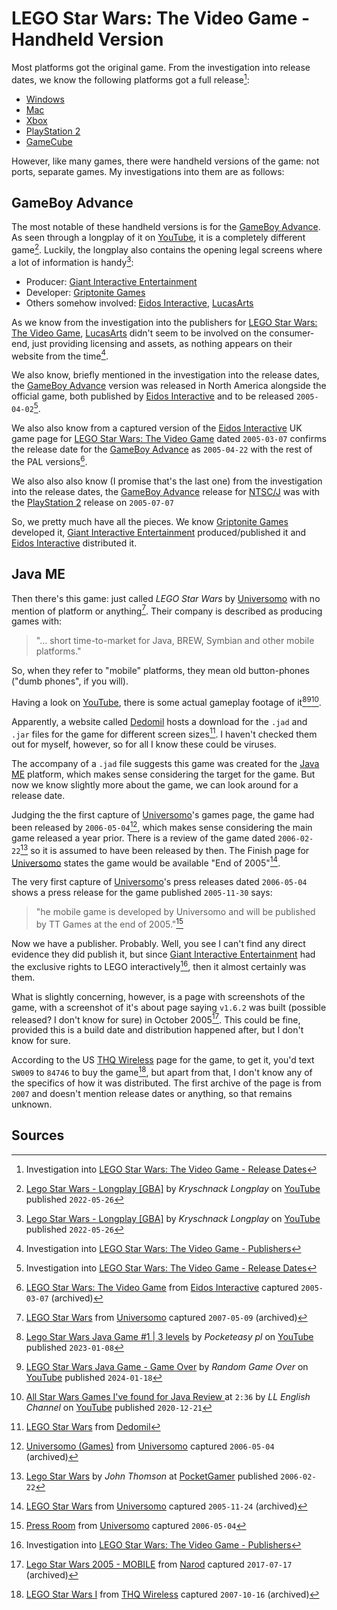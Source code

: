 # LEGO Star Wars: The Video Game - Handheld Version

Most platforms got the original game. From the investigation into release dates, we know the following platforms got a full release[^investigation_release_dates]:

- [Windows]
- [Mac]
- [Xbox]
- [PlayStation 2]
- [GameCube]

However, like many games, there were handheld versions of the game: not ports, separate games. My investigations into them are as follows:

## GameBoy Advance

The most notable of these handheld versions is for the [GameBoy Advance]. As seen through a longplay of it on [YouTube], it is a completely different game[^youtube_lego_star_wars_i_gba_longplay]. Luckily, the longplay also contains the opening legal screens where a lot of information is handy[^youtube_lego_star_wars_i_gba_longplay]:

- Producer: [Giant Interactive Entertainment]
- Developer: [Griptonite Games]
- Others somehow involved: [Eidos Interactive], [LucasArts]

As we know from the investigation into the publishers for [LEGO Star Wars: The Video Game], [LucasArts] didn't seem to be involved on the consumer-end, just providing licensing and assets, as nothing appears on their website from the time[^investigation_publishers].

We also know, briefly mentioned in the investigation into the release dates, the [GameBoy Advance] version was released in North America alongside the official game, both published by [Eidos Interactive] and to be released `2005-04-02`[^investigation_release_dates].

We also also know from a captured version of the [Eidos Interactive] UK game page for [LEGO Star Wars: The Video Game] dated `2005-03-07` confirms the release date for the [GameBoy Advance] as `2005-04-22` with the rest of the PAL versions[^eidos_uk_lego_star_wars_i_game_page].

We also also also know (I promise that's the last one) from the investigation into the release dates, the [GameBoy Advance] release for [NTSC/J] was with the [PlayStation 2] release on `2005-07-07`

So, we pretty much have all the pieces. We know [Griptonite Games] developed it, [Giant Interactive Entertainment] produced/published it and [Eidos Interactive] distributed it.

## Java ME

Then there's this game: just called *LEGO Star Wars* by [Universomo] with no mention of platform or anything[^universomo_lego_star_wars_episode_3]. Their company is described as producing games with:

> "... short time-to-market for Java, BREW, Symbian and other mobile platforms."

So, when they refer to "mobile" platforms, they mean old button-phones ("dumb phones", if you will).

Having a look on [YouTube], there is some actual gameplay footage of it[^youtube_lego_star_wars_mobile_three_levels][^youtube_lego_star_wars_mobile_game_over][^youtube_lego_star_wars_mobile_compilation].

Apparently, a website called [Dedomil] hosts a download for the `.jad` and `.jar` files for the game for different screen sizes[^dedomil_lego_star_wars_mobile]. I haven't checked them out for myself, however, so for all I know these could be viruses.

The accompany of a `.jad` file suggests this game was created for the [Java ME] platform, which makes sense considering the target for the game. But now we know slightly more about the game, we can look around for a release date.

Judging the the first capture of [Universomo]'s games page, the game had been released by `2006-05-04`[^universomo_games_page], which makes sense considering the main game released a year prior. There is a review of the game dated `2006-02-22`[^pocketgamer_lego_star_wars_i_mobile_review] so it is assumed to have been released by then. The Finish page for [Universomo] states the game would be available "End of 2005"[^universomo_fl_lego_star_wars_mobile_game_page].

The very first capture of [Universomo]'s press releases dated `2006-05-04` shows a press release for the game published `2005-11-30` says:

> "he mobile game is developed by Universomo and will be published by TT Games at the end of 2005."[^universomo_press_releases]

Now we have a publisher. Probably. Well, you see I can't find any direct evidence they did publish it, but since [Giant Interactive Entertainment] had the exclusive rights to LEGO interactively[^investigation_publishers], then it almost certainly was them.

What is slightly concerning, however, is a page with screenshots of the game, with a screenshot of it's about page saying `v1.6.2` was built (possible released? I don't know for sure) in October 2005[^narod_lego_star_wars_mobile_screenshots]. This could be fine, provided this is a build date and distribution happened after, but I don't know for sure.

According to the US [THQ Wireless] page for the game, to get it, you'd text `SW009` to `84746` to buy the game[^thq_wireless_lego_star_wars_i_game_page], but apart from that, I don't know any of the specifics of how it was distributed. The first archive of the page is from `2007` and doesn't mention release dates or anything, so that remains unknown.

## Sources

[^investigation_release_dates]: Investigation into [LEGO Star Wars: The Video Game - Release Dates](./release-dates.md)

[^youtube_lego_star_wars_i_gba_longplay]: [Lego Star Wars - Longplay [GBA]](https://www.youtube.com/watch?v=cW8DbNkGuWI) by *Kryschnack Longplay* on [YouTube] published `2022-05-26`

[^investigation_publishers]: Investigation into [LEGO Star Wars: The Video Game - Publishers](./publishers.md)

[^eidos_uk_lego_star_wars_i_game_page]: [LEGO Star Wars: The Video Game](https://web.archive.org/web/20050307112415/http://www.eidos.co.uk/games/info.html?gmid=167) from [Eidos Interactive] captured `2005-03-07` (archived)

[^universomo_lego_star_wars_episode_3]: [LEGO Star Wars](https://web.archive.org/web/20070509211011/http://www.universomo.com/internet/game-legosw.html) from [Universomo] captured `2007-05-09` (archived)

[^youtube_lego_star_wars_mobile_three_levels]: [Lego Star Wars Java Game #1 | 3 levels](https://www.youtube.com/watch?v=i0q8I9iZNlY) by *Pocketeasy pl* on [YouTube] published `2023-01-08`

[^youtube_lego_star_wars_mobile_game_over]: [LEGO Star Wars Java Game - Game Over](https://www.youtube.com/watch?v=lRxZdUxTqEk) by *Random Game Over* on [YouTube] published `2024-01-18`

[^youtube_lego_star_wars_mobile_compilation]: [ All Star Wars Games I've found for Java Review ](https://www.youtube.com/watch?v=R6WTMrxB2lY&t=156) at `2:36` by *LL English Channel* on [YouTube] published `2020-12-21`

[^dedomil_lego_star_wars_mobile]: [LEGO Star Wars](http://dedomil.net/games/1386/screen/8) from [Dedomil]

[^universomo_games_page]: [Universomo (Games)](https://web.archive.org/web/20060504025749/http://www.universomo.com/internet/games.html) from [Universomo] captured `2006-05-04` (archived)

[^pocketgamer_lego_star_wars_i_mobile_review]: [Lego Star Wars](https://www.pocketgamer.com/lego-star-wars/lego-star-wars/) by *John Thomson* at [PocketGamer] published `2006-02-22`

[^universomo_fl_lego_star_wars_mobile_game_page]: [LEGO Star Wars](https://web.archive.org/web/20051124141504/http://www.universomo.fi:80/internet/game-legosw.html) from [Universomo] captured `2005-11-24` (archived)

[^universomo_press_releases]: [Press Room](https://web.archive.org/web/20060504025908/http://www.universomo.com/internet/press.html) from [Universomo] captured `2006-05-04`

[^narod_lego_star_wars_mobile_screenshots]: [Lego Star Wars 2005 - MOBILE](https://web.archive.org/web/20170717171145/https://old-g.narod.ru/line/mobile/mbl05lg.htm) from [Narod] captured `2017-07-17` (archived)

[^thq_wireless_lego_star_wars_i_game_page]: [LEGO Star Wars I](https://web.archive.org/web/20071016145352/http://us.thqwireless.com/content.html?id=1732) from [THQ Wireless] captured `2007-10-16` (archived)

<!-- entities -->
[Eidos Interactive]: ../../entities/eidos-interactive.md
[Giant Interactive Entertainment]: ../../entities/giant-interactive-entertainment.md
[Griptonite Games]: ../../entities/griptonite-games.md
[LucasArts]: ../../entities/lucasarts.md
[THQ Wireless]: ../../entities/thq-wireless.md
[Universomo]: ../../entities/universomo.md

<!-- games -->
[LEGO Star Wars: The Video Game]: ../../games/lego-star-wars-i.md

<!-- outlets -->
[PocketGamer]: ../../outlets/pocketgamer.md

<!-- platforms -->
[GameBoy Advance]: ../../platforms/gameboy-advance.md
[GameCube]: ../../platforms/gamecube.md
[Java ME]: ../../platforms/java-me.md
[Mac]: ../../platforms/mac.md
[PlayStation 2]: ../../platforms/playstation-2.md
[Windows]: ../../platforms/windows.md
[Xbox]: ../../platforms/xbox.md

<!-- regions -->
[NTSC/J]: ../../regions/ntsc-j.md

<!-- tools -->
[Dedomil]: ../../tools/dedomil.md
[Narod]: ../../tools/narod.md
[YouTube]: ../../tools/youtube.md